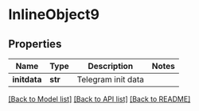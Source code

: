 # InlineObject9

## Properties
Name | Type | Description | Notes
------------ | ------------- | ------------- | -------------
**initdata** | **str** | Telegram init data | 

[[Back to Model list]](../README.md#documentation-for-models) [[Back to API list]](../README.md#documentation-for-api-endpoints) [[Back to README]](../README.md)


